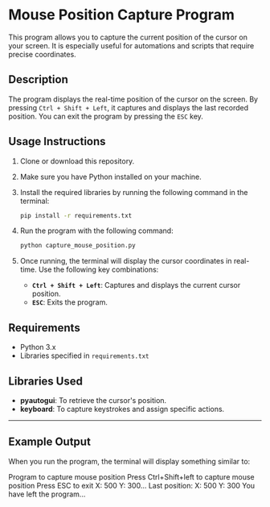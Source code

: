 # Mouse Position Capture Program

This program allows you to capture the current position of the cursor on your screen. It is especially useful for automations and scripts that require precise coordinates.

## Description

The program displays the real-time position of the cursor on the screen. By pressing `Ctrl + Shift + Left`, it captures and displays the last recorded position. You can exit the program by pressing the `ESC` key.

## Usage Instructions

1. Clone or download this repository.
2. Make sure you have Python installed on your machine.
3. Install the required libraries by running the following command in the terminal:

    ```bash
    pip install -r requirements.txt
    ```

4. Run the program with the following command:

    ```bash
    python capture_mouse_position.py
    ```

5. Once running, the terminal will display the cursor coordinates in real-time. Use the following key combinations:
   - **`Ctrl + Shift + Left`**: Captures and displays the current cursor position.
   - **`ESC`**: Exits the program.

## Requirements

- Python 3.x
- Libraries specified in `requirements.txt`

## Libraries Used

- **pyautogui**: To retrieve the cursor's position.
- **keyboard**: To capture keystrokes and assign specific actions.

---

## Example Output
When you run the program, the terminal will display something similar to:

Program to capture mouse position Press Ctrl+Shift+left to capture mouse position Press ESC to exit
X: 500 Y: 300... Last position: X: 500 Y: 300
You have left the program...

